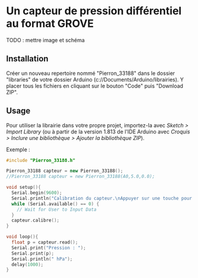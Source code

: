 # Un capteur de pression différentiel au format GROVE

TODO : mettre image et schéma

## Installation
Créer un nouveau repertoire nommé "Pierron_33188" dans le dossier "libraries" de votre dossier Arduino (c://Documents/Arduino/librairies).
Y placer tous les fichiers en cliquant sur le bouton "Code" puis "Download ZIP".


## Usage
Pour utiliser la librairie dans votre propre projet, importez-la avec *Sketch > Import Library* (ou à partir de la version 1.813 de l'IDE Arduino avec *Croquis > Inclure une bibliothèque > Ajouter la bibliothèque ZIP*).

Exemple :

```cpp
#include "Pierron_33188.h"

Pierron_33188 capteur = new Pierron_33188();
//Pierron_33188 capteur = new Pierron_33188(A0,5.0,0.0);

void setup(){
  Serial.begin(9600);
  Serial.println("Calibration du capteur.\nAppuyer sur une touche pour continuer.");
  while (Serial.available() == 0) {
    // Wait for User to Input Data
  }
  capteur.calibre();
}

void loop(){
  float p = capteur.read();
  Serial.print("Pression : ");
  Serial.print(p);
  Serial.println(" hPa");
  delay(1000);
}
```

